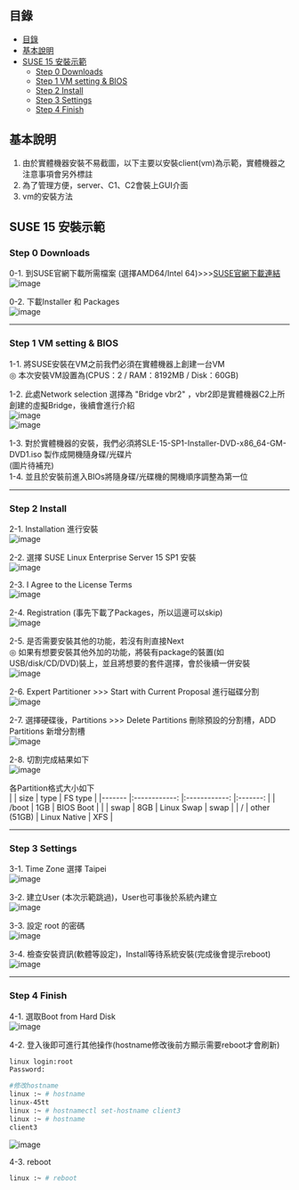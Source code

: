 ## 目錄
* [目錄](#目錄)
* [基本說明](#基本說明)
* [SUSE 15 安裝示範](#SUSE-15-安裝示範)
   * [Step 0 Downloads](#Step-0-Downloads)
   * [Step 1 VM setting & BIOS](#Step-1-VM-setting-&-BIOS)
   * [Step 2 Install](#Step-2-Install)
   * [Step 3 Settings](#Step-3-Settings)
   * [Step 4 Finish](#Step-4-Finish)

## 基本說明
1. 由於實體機器安裝不易截圖，以下主要以安裝client(vm)為示範，實體機器之注意事項會另外標註
2. 為了管理方便，server、C1、C2會裝上GUI介面
3. vm的安裝方法

## SUSE 15 安裝示範
### Step 0 Downloads

0-1. 到SUSE官網下載所需檔案 (選擇AMD64/Intel 64)>>>[SUSE官網下載連結](https://www.suse.com/products/server/download/)  
![image](https://github.com/HongScarlet/homework/blob/master/SUSE15%20cluster/img/suse15install/0-1.png)  

0-2. 下載Installer 和 Packages  
![image](https://github.com/HongScarlet/homework/blob/master/SUSE15%20cluster/img/suse15install/0-2.png)  

---
### Step 1 VM setting & BIOS
1-1. 將SUSE安裝在VM之前我們必須在實體機器上創建一台VM  
◎ 本次安裝VM設置為(CPUS：2 / RAM：8192MB / Disk：60GB)

1-2. 此處Network selection 選擇為 "Bridge vbr2" ，vbr2即是實體機器C2上所創建的虛擬Bridge，後續會進行介紹  
![image](https://github.com/HongScarlet/homework/blob/master/SUSE15%20cluster/img/suse15install/1-1.png)  
![image](https://github.com/HongScarlet/homework/blob/master/SUSE15%20cluster/img/suse15install/1-2.png)

1-3. 對於實體機器的安裝，我們必須將SLE-15-SP1-Installer-DVD-x86_64-GM-DVD1.iso 製作成開機隨身碟/光碟片  
(圖片待補充)  
1-4. 並且於安裝前進入BIOs將隨身碟/光碟機的開機順序調整為第一位  

---
### Step 2 Install

2-1. Installation 進行安裝  
![image](https://github.com/HongScarlet/homework/blob/master/SUSE15%20cluster/img/suse15install/2-1.png)  

2-2. 選擇 SUSE Linux Enterprise Server 15 SP1 安裝  
![image](https://github.com/HongScarlet/homework/blob/master/SUSE15%20cluster/img/suse15install/2-2.png)  

2-3. I Agree to the License Terms  
![image](https://github.com/HongScarlet/homework/blob/master/SUSE15%20cluster/img/suse15install/2-3.png)  

2-4. Registration (事先下載了Packages，所以這邊可以skip)  
![image](https://github.com/HongScarlet/homework/blob/master/SUSE15%20cluster/img/suse15install/2-4.png)  

2-5. 是否需要安裝其他的功能，若沒有則直接Next  
◎ 如果有想要安裝其他外加的功能，將裝有package的裝置(如USB/disk/CD/DVD)裝上，並且將想要的套件選擇，會於後續一併安裝  
![image](https://github.com/HongScarlet/homework/blob/master/SUSE15%20cluster/img/suse15install/2-5.png)  

2-6. Expert Partitioner >>> Start with Current Proposal 進行磁碟分割  
![image](https://github.com/HongScarlet/homework/blob/master/SUSE15%20cluster/img/suse15install/2-6.png)  

2-7. 選擇硬碟後，Partitions >>> Delete Partitions 刪除預設的分割槽，ADD Partitions 新增分割槽  
![image](https://github.com/HongScarlet/homework/blob/master/SUSE15%20cluster/img/suse15install/2-7.png)  

2-8. 切割完成結果如下  
![image](https://github.com/HongScarlet/homework/blob/master/SUSE15%20cluster/img/suse15install/2-8.png)  


各Partition格式大小如下  
|       	|     size     	|     type     	| FS type 	|
|-------	|:------------:	|:------------:	|:-------:	|
| /boot 	|      1GB     	|   BIOS Boot  	|         	|
| swap  	|      8GB     	|  Linux Swap  	|   swap  	|
| /     	| other (51GB) 	| Linux Native 	|   XFS   	|

---
### Step 3 Settings

3-1. Time Zone 選擇 Taipei  
![image](https://github.com/HongScarlet/homework/blob/master/SUSE15%20cluster/img/suse15install/3-1.png)  

3-2. 建立User (本次示範跳過)，User也可事後於系統內建立  
![image](https://github.com/HongScarlet/homework/blob/master/SUSE15%20cluster/img/suse15install/3-2.png)  

3-3. 設定 root 的密碼  
![image](https://github.com/HongScarlet/homework/blob/master/SUSE15%20cluster/img/suse15install/3-3.png)  

3-4. 檢查安裝資訊(軟體等設定)，Install等待系統安裝(完成後會提示reboot)  
![image](https://github.com/HongScarlet/homework/blob/master/SUSE15%20cluster/img/suse15install/3-4.png)  

---
### Step 4 Finish

4-1. 選取Boot from Hard Disk  
![image](https://github.com/HongScarlet/homework/blob/master/SUSE15%20cluster/img/suse15install/4-1.png)  

4-2. 登入後即可進行其他操作(hostname修改後前方顯示需要reboot才會刷新)  
```bash
linux login:root
Password:

#修改hostname
linux :~ # hostname
linux-45tt
linux :~ # hostnamectl set-hostname client3
linux :~ # hostname
client3
```

![image](https://github.com/HongScarlet/homework/blob/master/SUSE15%20cluster/img/suse15install/4-2.png)  

4-3. reboot  
```bash
linux :~ # reboot
```








